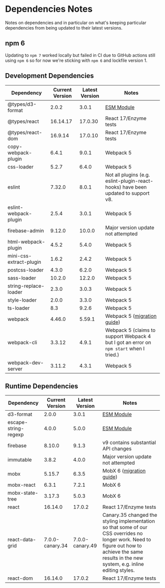 # Dependencies Notes

Notes on dependencies and in particular on what's keeping particular dependencies from being updated to their latest versions.

## npm 6

Updating to `npm 7` worked locally but failed in CI due to GitHub actions still using `npm 6` so for now we're sticking with `npm 6` and lockfile version 1.

## Development Dependencies

|Dependency|Current Version|Latest Version|Notes|
|----------|---------------|--------------|-----|
|@types/d3-format|2.0.2|3.0.1|[ESM Module](https://gist.github.com/sindresorhus/a39789f98801d908bbc7ff3ecc99d99c)|
|@types/react|16.14.17|17.0.30|React 17/Enzyme tests|
|@types/react-dom|16.9.14|17.0.10|React 17/Enzyme tests|
|copy-webpack-plugin|6.4.1|9.0.1|Webpack 5|
|css-loader|5.2.7|6.4.0|Webpack 5|
|eslint|7.32.0|8.0.1|Not all plugins (e.g. eslint-plugin-react-hooks) have been updated to support v8.|
|eslint-webpack-plugin|2.5.4|3.0.1|Webpack 5|
|firebase-admin|9.12.0|10.0.0|Major version update not attempted|
|html-webpack-plugin|4.5.2|5.4.0|Webpack 5|
|mini-css-extract-plugin|1.6.2|2.4.2|Webpack 5|
|postcss-loader|4.3.0|6.2.0|Webpack 5|
|sass-loader|10.2.0|12.2.0|Webpack 5|
|string-replace-loader|2.3.0|3.0.3|Webpack 5|
|style-loader|2.0.0|3.3.0|Webpack 5|
|ts-loader|8.3|9.2.6|Webpack 5|
|webpack|4.46.0|5.59.1|Webpack 5 ([migration guide](https://webpack.js.org/migrate/5/#upgrade-webpack-4-to-the-latest-available-version))|
|webpack-cli|3.3.12|4.9.1|Webpack 5 (claims to support Webpack 4 but I got an error on `npm start` when I tried.)|
|webpack-dev-server|3.11.2|4.3.1|Webpack 5|

## Runtime Dependencies

|Dependency|Current Version|Latest Version|Notes|
|----------|---------------|--------------|-----|
|d3-format|2.0.0|3.0.1|[ESM Module](https://gist.github.com/sindresorhus/a39789f98801d908bbc7ff3ecc99d99c)|
|escape-string-regexp|4.0.0|5.0.0|[ESM Module](https://gist.github.com/sindresorhus/a39789f98801d908bbc7ff3ecc99d99c)|
|firebase|8.10.0|9.1.3|v9 contains substantial API changes|
|immutable|3.8.2|4.0.0|Major version update not attempted|
|mobx|5.15.7|6.3.5|MobX 6 ([migration guide](https://mobx.js.org/migrating-from-4-or-5.html))|
|mobx-react|6.3.1|7.2.1|MobX 6|
|mobx-state-tree|3.17.3|5.0.3|MobX 6|
|react|16.14.0|17.0.2|React 17/Enzyme tests|
|react-data-grid|7.0.0-canary.34|7.0.0-canary.49|Canary.35 changed the styling implementation so that some of our CSS overrides no longer work. Need to figure out how to achieve the same results in the new system, e.g. inline editing styles.|
|react-dom|16.14.0|17.0.2|React 17/Enzyme tests|
